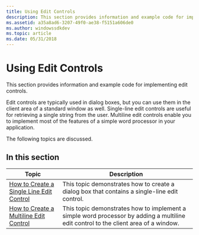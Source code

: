 ```yaml
---
title: Using Edit Controls
description: This section provides information and example code for implementing edit controls.
ms.assetid: a35a8ad6-3207-49f0-ae38-f5151a606de0
ms.author: windowssdkdev
ms.topic: article
ms.date: 05/31/2018
---
```


# Using Edit Controls

This section provides information and example code for implementing edit controls.

Edit controls are typically used in dialog boxes, but you can use them in the client area of a standard window as well. Single-line edit controls are useful for retrieving a single string from the user. Multiline edit controls enable you to implement most of the features of a simple word processor in your application.

The following topics are discussed.

## In this section



| Topic                                                                                      | Description                                                                                                                                     |
|--------------------------------------------------------------------------------------------|-------------------------------------------------------------------------------------------------------------------------------------------------|
| [How to Create a Single Line Edit Control](use-a-single-line--edit-control.md)<br/> | This topic demonstrates how to create a dialog box that contains a single-line edit control. <br/>                                        |
| [How to Create a Multiline Edit Control](use-a-multiline-edit-control.md)<br/>      | This topic demonstrates how to implement a simple word processor by adding a multiline edit control to the client area of a window. <br/> |



 

 

 





